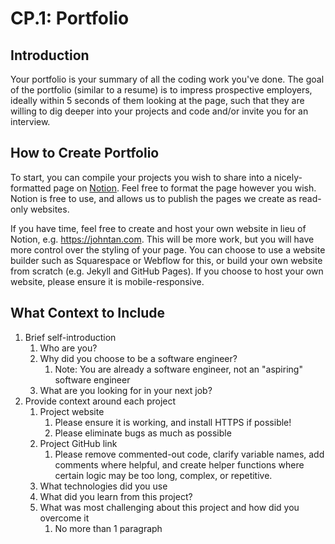 # CP.1: Portfolio

## Introduction

Your portfolio is your summary of all the coding work you've done. The goal of the portfolio \(similar to a resume\) is to impress prospective employers, ideally within 5 seconds of them looking at the page, such that they are willing to dig deeper into your projects and code and/or invite you for an interview.

## How to Create Portfolio

To start, you can compile your projects you wish to share into a nicely-formatted page on [Notion](https://www.notion.so/personal). Feel free to format the page however you wish. Notion is free to use, and allows us to publish the pages we create as read-only websites.

If you have time, feel free to create and host your own website in lieu of Notion, e.g. https://johntan.com. This will be more work, but you will have more control over the styling of your page. You can choose to use a website builder such as Squarespace or Webflow for this, or build your own website from scratch \(e.g. Jekyll and GitHub Pages\). If you choose to host your own website, please ensure it is mobile-responsive.

## What Context to Include

1. Brief self-introduction
   1. Who are you?
   2. Why did you choose to be a software engineer?
      1. Note: You are already a software engineer, not an "aspiring" software engineer
   3.  What are you looking for in your next job?
2. Provide context around each project
   1. Project website
      1. Please ensure it is working, and install HTTPS if possible!
      2. Please eliminate bugs as much as possible
   2. Project GitHub link
      1. Please remove commented-out code, clarify variable names, add comments where helpful, and create helper functions where certain logic may be too long, complex, or repetitive.
   3. What technologies did you use
   4. What did you learn from this project?
   5. What was most challenging about this project and how did you overcome it
      1. No more than 1 paragraph

